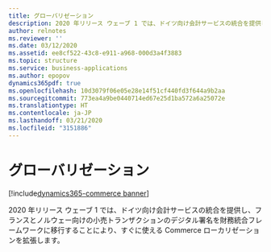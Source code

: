 ```yaml
---
title: グローバリゼーション
description: 2020 年リリース ウェーブ 1 では、ドイツ向け会計サービスの統合を提供し、フランスとノルウェー向けの小売トランザクションのデジタル署名を財務統合フレームワークに移行することにより、すぐに使える Commerce ローカリゼーションを拡張します。
author: relnotes
ms.reviewer: ''
ms.date: 03/12/2020
ms.assetid: ee8cf522-43c8-e911-a968-000d3a4f3883
ms.topic: structure
ms.service: business-applications
ms.author: epopov
dynamics365pdf: true
ms.openlocfilehash: 10d3079f06e05e28e14f51cf440fd3f644a9b2aa
ms.sourcegitcommit: 773ea4a9be0440714ed67e25d1ba572a6a25072e
ms.translationtype: HT
ms.contentlocale: ja-JP
ms.lasthandoff: 03/21/2020
ms.locfileid: "3151886"
---
```

# <a name="globalization"></a>グローバリゼーション

[!include[dynamics365-commerce banner](../includes/dynamics365-commerce.md)]

<!--structure start-->
2020 年リリース ウェーブ 1 では、ドイツ向け会計サービスの統合を提供し、フランスとノルウェー向けの小売トランザクションのデジタル署名を財務統合フレームワークに移行することにより、すぐに使える Commerce ローカリゼーションを拡張します。
<!--structure end-->



